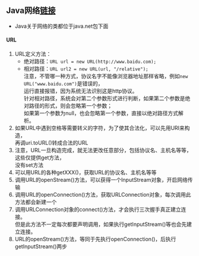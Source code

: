 ## Java网络[链接](http://docs.oracle.com/javase/tutorial/networking/index.html)
- Java关于网络的类都位于java.net包下面

#### URL
1. URL定义方法：
    - 绝对路径：`URL url = new URL(http://www.baidu.com);`
    - 相对路径：`URL url2 = new URL(url, "/relative");`  
注意，不管哪一种方式，协议名字不能像浏览器地址那样省略，例如`new URL("www.baidu.com")`是错误的，  
运行直接报错，因为系统无法识别这是http协议。  
针对相对路径，系统会对第二个参数形式进行判断，如果第二个参数是绝对路径的形式，则会忽略第一个参数；  
如果第一个参数为null，也会忽略第一个参数，直接以绝对路径方式解析。
2. 如果URL中遇到空格等需要转义的字符，为了使其合法化，可以先用URI来构造，  
    再调uri.toURL()转成合法的URL
3. 注意，URL一旦构造完成，就无法更改任意部分，包括协议名、主机名等等，这些仅提供get方法，  
    没有set方法
4. 可以用URL的各种getXXX()，获取URL的协议名、主机名等等
5. 调用URL的openStream()方法，可以获得一个InputStream对象，开启网络传输
6. 调用URL的openConnection()方法，获取URLConnection对象，每次调用此方法都会新建一个
7. 调用URLConnection对象的connect()方法，才会执行三次握手真正建立连接。  
    但是此方法不一定每次都要声明调用，如果执行getInputStream()等也会先建立连接。
8. URL的openStream()方法，等同于先执行openConnection()，后执行getInputStream()两步
